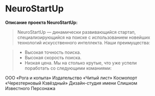 # NeuroStartUp
**Описание проекта NeuroStartUp:** 
>NeuroStartUp — динамически развивающийся стартап, специализирующийся на поиске с использованием новейших технологий искусственного интеллекта. 
>Наши преимущества:

> - Высокая точность поиска.
> - Высокая скорость поиска.
> - Низкая цена.
Мы на столько крутые, что уже успели поработать со следующими команиями:

ООО «Рога и копыта»
Издательство «Читый лист»
Космопорт «Черезтерновый Кзвёздный»
Дизайн-студия имени Слишком Известного Персонажа